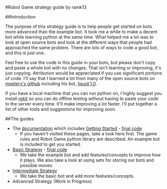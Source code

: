 #Robot Game strategy guide
by ramk13

##Introduction

The purpose of this strategy guide is to help people get started on bots more advanced than the example bot. It took me a while to make a decent bot while learning python at the same time. What helped me a lot was to look at open source bots and look at the different ways that people had approached the same problem. There are lots of ways to code a good bot, and this is just one.

Feel free to use the code in this guide in your bots, but please don't copy and paste a whole bot with no changes. That isn't learning or improving, it's just copying. Attribution would be appreciated if you use significant portions of code. I'll say that I learned a lot from many of the open source bots on [mpeterv's github](https://github.com/mpeterv/robotgame-bots) including his bot, [liquid 1.0](https://robotgame.net/robot/7913).

If you have a local machine that you can run python on, I highly suggest you install [rgkit](https://github.com/WhiteHalmos/rgkit) so you can do offline testing without having to paste your code to the server every time. It'll make improving a lot faster. I'll put together a list of other tools and suggestions for improving soon.

##The guides

* The [documentation](https://robotgame.net/api) which includes [Getting Started](https://robotgame.net/gettingstarted) - [final code](https://github.com/ramk13/robotgame/blob/master/strategy_guide/strategy-example.py)
  * If you haven't visited these pages, take a look here first. The game rules and Robot Game python library are described. An example bot is included to get you started.
* [Basic Strategy](https://github.com/ramk13/robotgame/blob/master/strategy_guide/robotgame_basic_strategy.md) - [final code](https://github.com/ramk13/robotgame/blob/master/strategy_guide/strategy-basic.py)
  * We take the example bot and add features/concepts to improve how it plays. We also take a look at using sets for storing our bots and possible moves
* [Intermediate Strategy](https://github.com/ramk13/robotgame/blob/master/strategy_guide/robotgame_intermediate_strategy.md) 
  * We take the basic bot and add more features/concepts.
* Advanced Strategy (Work in Progress)